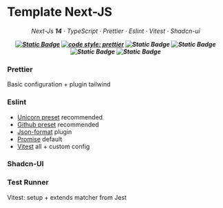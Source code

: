 # Template Next-JS

_<p style="text-align: center">Next-Js **14** · TypeScript · Prettier · Eslint · Vitest · Shadcn-ui</p>_

**_<p style="text-align: center;">
[![Static Badge](https://img.shields.io/badge/pnpm-v8.11.0-blue)](https://pnpm.io/fr/)
[![code style: prettier](https://img.shields.io/badge/code_style-prettier-ff69b4.svg?style=flat-square)](https://github.com/prettier/prettier)
![Static Badge](https://img.shields.io/badge/code_quality-eslint-green)
![Static Badge](https://img.shields.io/badge/ui-shadcn-red)
![Static Badge](https://img.shields.io/badge/template-starter-violet)
![Static Badge](https://img.shields.io/badge/test-vitest-green)</p>_**

### Prettier

Basic configuration + plugin tailwind

### Eslint

- [Unicorn preset](https://github.com/sindresorhus/eslint-plugin-unicorn) recommended
- [Github preset](https://github.com/github/eslint-plugin-github) recommended
- [Json-format](https://github.com/kuceb/eslint-plugin-json-format) plugin
- [Promise](https://github.com/eslint-community/eslint-plugin-promise) default
- [Vitest](https://github.com/veritem/eslint-plugin-vitest) all + custom config

### Shadcn-UI

### Test Runner
Vitest: setup + extends matcher from Jest
